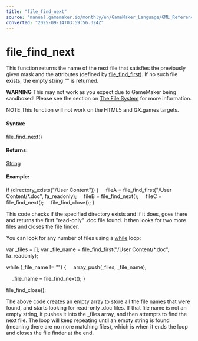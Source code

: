 ```yaml
---
title: "file_find_next"
source: "manual.gamemaker.io/monthly/en/GameMaker_Language/GML_Reference/File_Handling/File_System/file_find_next.htm"
converted: "2025-09-14T03:59:56.324Z"
---
```


# file\_find\_next

This function returns the name of the next file that satisfies the previously given mask and the attributes (defined by [file\_find\_first](file_find_first.md)). If no such file exists, the empty string "" is returned.

**WARNING** This may not work as you expect due to GameMaker being sandboxed! Please see the section on [The File System](../../../../Additional_Information/The_File_System.md) for more information.

NOTE This function will not work on the HTML5 and GX.games targets.

#### Syntax:

file\_find\_next()

#### Returns:

[String](../../../GML_Overview/Data_Types.md)

#### Example:

if (directory\_exists("/User Content"))
{
    fileA = file\_find\_first("/User Content/\*.doc", fa\_readonly);
    fileB = file\_find\_next();
    fileC = file\_find\_next();
    file\_find\_close();
}

This code checks if the specified directory exists and if it does, goes there and returns the first "read-only" .doc file found. It then looks for two more files and closes the file finder.

You can look for any number of files using a [while](../../../GML_Overview/Language_Features/while.md) loop:

var \_files = \[\];
var \_file\_name = file\_find\_first("/User Content/\*.doc", fa\_readonly);

while (\_file\_name != "")
{
    array\_push(\_files, \_file\_name);

    \_file\_name = file\_find\_next();
}

file\_find\_close();

The above code creates an empty array to store all the file names that were found, and starts looking for read-only .doc files. If that file name is not an empty string, it pushes it into the \_files array, and then attempts to find the next file. The loop will keep repeating until an empty string is found (meaning there are no more matching files), which is when it ends the loop and closes the file finder at the end.